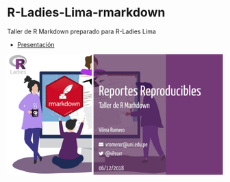 # R-Ladies-Lima-rmarkdown
Taller de R Markdown preparado para R-Ladies Lima

- [Presentación](https://vilmaromero.github.io/rladieslima-rmarkdown-slides/)

![](rmarkdown1.png)
